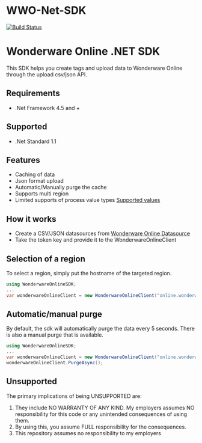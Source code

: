 # WWO-Net-SDK

[![Build Status](https://travis-ci.org/sebcc/WWO-Net-SDK.svg?branch=master)](https://travis-ci.org/sebcc/WWO-Net-SDK)

Wonderware Online .NET SDK
==========================
This SDK helps you create tags and upload data to Wonderware Online through the upload csv/json API.

Requirements
-----------
- .Net Framework 4.5 and +

Supported
-----------
- .Net Standard 1.1

Features
-----------
- Caching of data
- Json format upload
- Automatic/Manually purge the cache
- Supports multi region
- Limited supports of process value types [Supported values](https://online.wonderware.com/Help/#324169.htm)

How it works
-----------
- Create a CSV/JSON datasources from [Wonderware Online Datasource](https://online.wonderware.com/DataSourceManagement) 
- Take the token key and provide it to the WonderwareOnlineClient

Selection of a region
-----------
To select a region, simply put the hostname of the targeted region.

```c#
using WonderwareOnlineSDK;
...
var wonderwareOnlineClient = new WonderwareOnlineClient("online.wonderware.com", "PROVIDE TOKEN HERE");
```

Automatic/manual purge
-----------
By default, the sdk will automatically purge the data every 5 seconds.  There is also a manual purge that is available.

```c#
using WonderwareOnlineSDK;
...
var wonderwareOnlineClient = new WonderwareOnlineClient("online.wonderware.com", "PROVIDE TOKEN HERE");
wonderwareOnlineClient.PurgeAsync();
```

Unsupported
-----------

The primary implications of being UNSUPPORTED are:

1. They include NO WARRANTY OF ANY KIND. My employers assumes NO responsibility for this code or any unintended consequences of using them.
2. By using this, you assume FULL responsibility for the consequences.
3. This repository assumes no responsibility to my employers